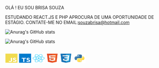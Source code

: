 OLÁ ! EU SOU  BRISA SOUZA


ESTUDANDO REACT.JS E PHP
APROCURA DE UMA OPORTUNIDADE DE ESTÁGIO.
CONTATE-ME NO EMAIL:souzabrisa@hotmail.com


![Anurag's GitHub stats](https://github-readme-stats.vercel.app/api?dracula=anuraghazra&show_icons=true&theme=radical)




![Anurag's GitHub stats](https://github-readme-stats.vercel.app/api?brisasouza=anuraghazra&hide=contribs,prs)



<div style="display: inline_block"><br>
  <img align="center" alt="Rafa-Js" height="30" width="40" src="https://raw.githubusercontent.com/devicons/devicon/master/icons/javascript/javascript-plain.svg">
  <img align="center" alt="Rafa-Ts" height="30" width="40" src="https://raw.githubusercontent.com/devicons/devicon/master/icons/typescript/typescript-plain.svg">
  <img align="center" alt="Rafa-React" height="30" width="40" src="https://raw.githubusercontent.com/devicons/devicon/master/icons/react/react-original.svg">
  <img align="center" alt="Rafa-HTML" height="30" width="40" src="https://raw.githubusercontent.com/devicons/devicon/master/icons/html5/html5-original.svg">
  <img align="center" alt="Rafa-CSS" height="30" width="40" src="https://raw.githubusercontent.com/devicons/devicon/master/icons/css3/css3-original.svg">
  <img align="center" alt="Rafa-Python" height="30" width="40" src="https://raw.githubusercontent.com/devicons/devicon/master/icons/python/python-original.svg"> 
</div>
